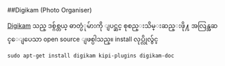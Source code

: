 ##Digikam (Photo Organiser)

[Digikam](http://www.digikam.org) သည္ ဒစ္ဂ်စ္တယ္ ဓာတ္ပံုမ်ားကို ျပင္ဆင္ စုစည္းသိမ္းဆည္းဖို႔
အလြန္အဆင္ေျပေသာ open source ျဖစ္ပါသည္။ install လုပ္လိုလွ်င္

    sudo apt-get install digikam kipi-plugins digikam-doc

